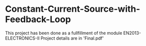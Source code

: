# Constant-Current-Source-with-Feedback-Loop
This project has been done as a fullfillment of the module EN2013- ELECTRONICS-II
Project details are in 'Final.pdf'
